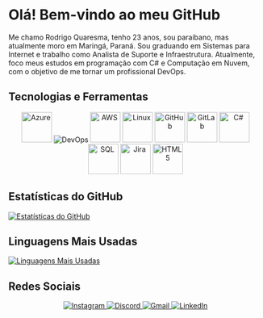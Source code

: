 # Olá! Bem-vindo ao meu GitHub
Me chamo Rodrigo Quaresma, tenho 23 anos, sou paraibano, mas atualmente moro em Maringá, Paraná. Sou graduando em Sistemas para Internet e trabalho como Analista de Suporte e Infraestrutura. Atualmente, foco meus estudos em programação com C# e Computação em Nuvem, com o objetivo de me tornar um profissional DevOps.


## Tecnologias e Ferramentas

<div align="center">
    <img src="https://cdn.jsdelivr.net/gh/devicons/devicon@latest/icons/azure/azure-original-wordmark.svg" alt="Azure" width="60"/>
    <img src="https://img.shields.io/badge/DevOps-000000?style=for-the-badge&logo=devops&logoColor=white" alt="DevOps"/>
    <img src="https://cdn.jsdelivr.net/gh/devicons/devicon@latest/icons/amazonwebservices/amazonwebservices-original-wordmark.svg"  alt="AWS" width="60"/>
    <img src="https://cdn.jsdelivr.net/gh/devicons/devicon@latest/icons/linux/linux-original.svg" alt="Linux" width="60"/>
    <img src="https://camo.githubusercontent.com/9c137a831035de366198774c3260403fa2415d06ad2153a30098022f2c4249a9/68747470733a2f2f696d672e736869656c64732e696f2f62616467652f4769744875622d2532333132313030452e7376673f267374796c653d666f722d7468652d6261646765266c6f6f6f436f6c6f723d7768697465" alt="GitHub" width="60"/>
    <img src="https://img.shields.io/badge/GitLab-FCA121?style=for-the-badge&logo=gitlab&logoColor=white" alt="GitLab" width="60"/>
    <img src="https://cdn.jsdelivr.net/gh/devicons/devicon@latest/icons/csharp/csharp-original.svg" alt="C#" width="60"/>
    <img src="https://cdn.jsdelivr.net/gh/devicons/devicon@latest/icons/azuresqldatabase/azuresqldatabase-original.svg" alt="SQL"  width="60"/>
    <i class="devicon-grafana-plain-wordmark colored"  alt="Grafana" width="60"></i>
    <img src="https://cdn.jsdelivr.net/gh/devicons/devicon@latest/icons/jira/jira-original-wordmark.svg"  alt="Jira" width="60"/>
    <img src="https://cdn.jsdelivr.net/gh/devicons/devicon@latest/icons/html5/html5-original.svg" alt="HTML5" width="60" />
</div>


## Estatísticas do GitHub

[![Estatísticas do GitHub](https://github-readme-stats.vercel.app/api?username=rdgq1&show_icons=true&theme=dark)](https://github.com/anuraghazra/github-readme-stats)

## Linguagens Mais Usadas

[![Linguagens Mais Usadas](https://github-readme-stats.vercel.app/api/top-langs/?username=rdgq1&show_icons=true&theme=dark&layout=compact)](https://github.com/anuraghazra/github-readme-stats)


## Redes Sociais

<div align="center">
<a href="https://www.instagram.com/rdgquaresma" target="_blank">
    <img src="https://img.shields.io/badge/Instagram-E4405F?style=for-the-badge&logo=instagram&logoColor=white" alt="Instagram" />
</a>
<a href="https://discord.gg/rdgq1" target="_blank">
    <img src="https://img.shields.io/badge/Discord-7289DA?style=for-the-badge&logo=discord&logoColor=white" alt="Discord" />
</a>
<a href="mailto:rodrigoquaresma99@gmail.com" target="_blank">
    <img src="https://img.shields.io/badge/Gmail-D14836?style=for-the-badge&logo=gmail&logoColor=white" alt="Gmail" />
</a>
<a href="https://www.linkedin.com/in/rdgq1" target="_blank">
    <img src="https://img.shields.io/badge/LinkedIn-0077B5?style=for-the-badge&logo=linkedin&logoColor=white" alt="LinkedIn" />
</a>
</div>
